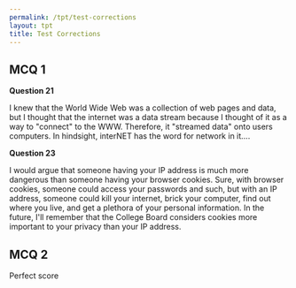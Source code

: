 ```yaml
---
permalink: /tpt/test-corrections
layout: tpt
title: Test Corrections
---
```


## MCQ 1

**Question 21**

I knew that the World Wide Web was a collection of web pages and data, but I thought that the internet was a data stream because I thought of it as a way to "connect" to the WWW. Therefore, it "streamed data" onto users computers. In hindsight, interNET has the word for network in it....

**Question 23**

I would argue that someone having your IP address is much more dangerous than someone having your browser cookies. Sure, with browser cookies, someone could access your passwords and such, but with an IP address, someone could kill your internet, brick your computer, find out where you live, and get a plethora of your personal information. In the future, I'll remember that the College Board considers cookies more important to your privacy than your IP address.

## MCQ 2

Perfect score